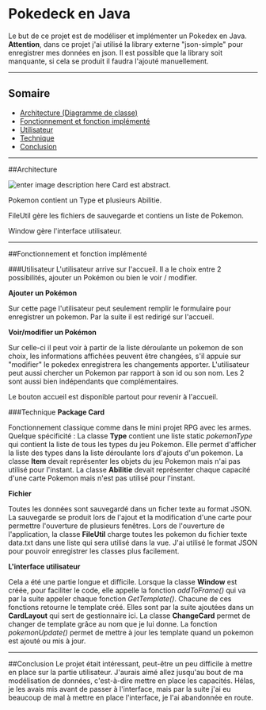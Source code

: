 # Pokedeck en Java
Le but de ce projet est de modéliser et implémenter un Pokedex en Java.
**Attention**, dans ce projet j'ai utilisé la library externe "json-simple" pour enregistrer mes données en json.
Il est possible que la library soit manquante, si cela se produit il faudra l'ajouté manuellement.


----------


## Somaire
 - [Architecture (Diagramme de classe)](#architecture)
 - [Fonctionnement et fonction implémenté](#fonctionnement-et-fonction-implémenté)
  - [Utilisateur](#utilisateur)
  - [Technique](#technique)
 - [Conclusion](#conclusion)


----------

##Architecture 

![enter image description here](https://lh3.googleusercontent.com/-5PT7FlbCd2E/WLgh0woxi1I/AAAAAAAACTA/9VddTEUSj4cr_LJPyQSlVjq0Kodk3sZ_wCLcB/s0/Diagramme+de+classe+java.png "Diagramme de classe java.png")
Card est abstract.

Pokemon contient un Type et plusieurs Abilitie.

FileUtil gère les fichiers de sauvegarde et contiens un liste de Pokemon.

Window gère l'interface utilisateur.


----------


##Fonctionnement et fonction implémenté

###Utilisateur
L'utilisateur arrive sur l'accueil. Il a le choix entre 2 possibilités, ajouter un Pokémon ou bien le voir / modifier.

**Ajouter un Pokémon**

Sur cette page l'utilisateur peut seulement remplir le formulaire pour enregistrer un pokemon. Par la suite il est redirigé sur l'accueil.

**Voir/modifier un Pokémon**

Sur celle-ci il peut voir à partir de la liste déroulante un pokemon de son choix, les informations affichées peuvent être changées, s'il appuie sur "modifier" le pokedex enregistrera les changements apporter.
L'utilisateur peut aussi chercher un Pokemon par rapport à son id ou son nom. Les 2 sont aussi bien indépendants que complémentaires.

Le bouton accueil est disponible partout pour revenir à l'accueil.

###Technique
**Package Card**

Fonctionnement classique comme dans le mini projet RPG avec les armes.
Quelque spécificité :
La classe **Type** contient une liste static *pokemonType* qui contient la liste de tous les types du jeu Pokemon. Elle permet d'afficher la liste des types dans la liste déroulante lors d'ajouts d'un pokemon.
La classe **Item** devait représenter les objets du jeu Pokemon mais n'ai pas utilisé pour l'instant.
La classe **Abilitie** devait représenter chaque capacité d'une carte Pokemon mais n'est pas utilisé pour l'instant.

**Fichier**

Toutes les données sont sauvegardé dans un ficher texte au format JSON.
La sauvegarde se produit lors de l'ajout et la modification d'une carte pour permettre l'ouverture de plusieurs fenêtres.
Lors de l'ouverture de l'application, la classe **FileUtil** charge toutes les pokemon du fichier texte data.txt dans une liste qui sera utilisé dans la vue.
J'ai utilisé le format JSON pour pouvoir enregistrer les classes plus facilement.

**L'interface utilisateur**

Cela a été une partie longue et difficile.
Lorsque la classe **Window** est créée, pour faciliter le code, elle appelle la fonction *addToFrame()* qui va par la suite appeler chaque fonction *GetTemplate()*.  Chacune de ces fonctions retourne le template créé. Elles sont par la suite ajoutées dans un **CardLayout** qui sert de gestionnaire ici. La classe **ChangeCard** permet de changer de template grâce au nom que je lui donne. La fonction *pokemonUpdate()* permet de mettre à jour les template quand un pokemon est ajouté ou mis à jour.


----------


##Conclusion
Le projet était intéressant, peut-être un peu difficile à mettre en place sur la partie utilisateur. J'aurais aimé allez jusqu'au bout de ma modélisation de données, c'est-à-dire mettre en place les capacités. Hélas, je les avais mis avant de passer à l'interface, mais par la suite j'ai eu beaucoup de mal à mettre en place l'interface, je l'ai abandonnée en route.
